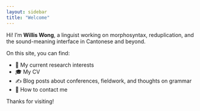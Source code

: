 ```yaml
---
layout: sidebar
title: "Welcome"
---
```


Hi! I’m **Willis Wong**, a linguist working on morphosyntax, reduplication, and the sound-meaning interface in Cantonese and beyond.

On this site, you can find:

- 🧠 My current research interests  
- 🎓 My CV  
- ✍️ Blog posts about conferences, fieldwork, and thoughts on grammar  
- 💌 How to contact me

Thanks for visiting!
